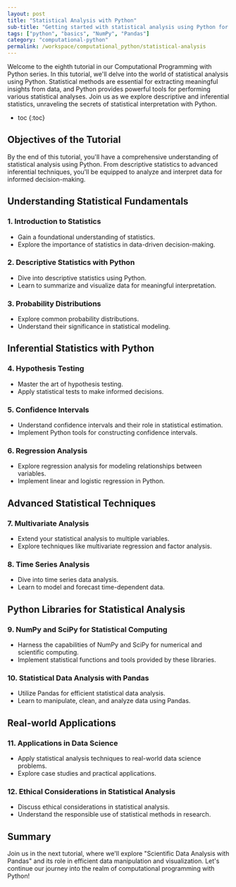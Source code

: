 ```yaml
---
layout: post
title: "Statistical Analysis with Python"
sub-title: "Getting started with statistical analysis using Python for both descriptive and inferential statistics."
tags: ["python", "basics", "NumPy", "Pandas"]
category: "computational-python"
permalink: /workspace/computational_python/statistical-analysis
---
```


Welcome to the eighth tutorial in our Computational Programming with Python series. In this tutorial, we'll delve into the world of statistical analysis using Python. Statistical methods are essential for extracting meaningful insights from data, and Python provides powerful tools for performing various statistical analyses. Join us as we explore descriptive and inferential statistics, unraveling the secrets of statistical interpretation with Python.

* toc
{:toc}

## Objectives of the Tutorial

By the end of this tutorial, you'll have a comprehensive understanding of statistical analysis using Python. From descriptive statistics to advanced inferential techniques, you'll be equipped to analyze and interpret data for informed decision-making. 

## Understanding Statistical Fundamentals

### 1. Introduction to Statistics
   - Gain a foundational understanding of statistics.
   - Explore the importance of statistics in data-driven decision-making.

### 2. Descriptive Statistics with Python
   - Dive into descriptive statistics using Python.
   - Learn to summarize and visualize data for meaningful interpretation.

### 3. Probability Distributions
   - Explore common probability distributions.
   - Understand their significance in statistical modeling.

## Inferential Statistics with Python

### 4. Hypothesis Testing
   - Master the art of hypothesis testing.
   - Apply statistical tests to make informed decisions.

### 5. Confidence Intervals
   - Understand confidence intervals and their role in statistical estimation.
   - Implement Python tools for constructing confidence intervals.

### 6. Regression Analysis
   - Explore regression analysis for modeling relationships between variables.
   - Implement linear and logistic regression in Python.

## Advanced Statistical Techniques

### 7. Multivariate Analysis
   - Extend your statistical analysis to multiple variables.
   - Explore techniques like multivariate regression and factor analysis.

### 8. Time Series Analysis
   - Dive into time series data analysis.
   - Learn to model and forecast time-dependent data.

## Python Libraries for Statistical Analysis

### 9. NumPy and SciPy for Statistical Computing
   - Harness the capabilities of NumPy and SciPy for numerical and scientific computing.
   - Implement statistical functions and tools provided by these libraries.

### 10. Statistical Data Analysis with Pandas
   - Utilize Pandas for efficient statistical data analysis.
   - Learn to manipulate, clean, and analyze data using Pandas.

## Real-world Applications

### 11. Applications in Data Science
   - Apply statistical analysis techniques to real-world data science problems.
   - Explore case studies and practical applications.

### 12. Ethical Considerations in Statistical Analysis
   - Discuss ethical considerations in statistical analysis.
   - Understand the responsible use of statistical methods in research.


## Summary

Join us in the next tutorial, where we'll explore "Scientific Data Analysis with Pandas" and its role in efficient data manipulation and visualization. Let's continue our journey into the realm of computational programming with Python!